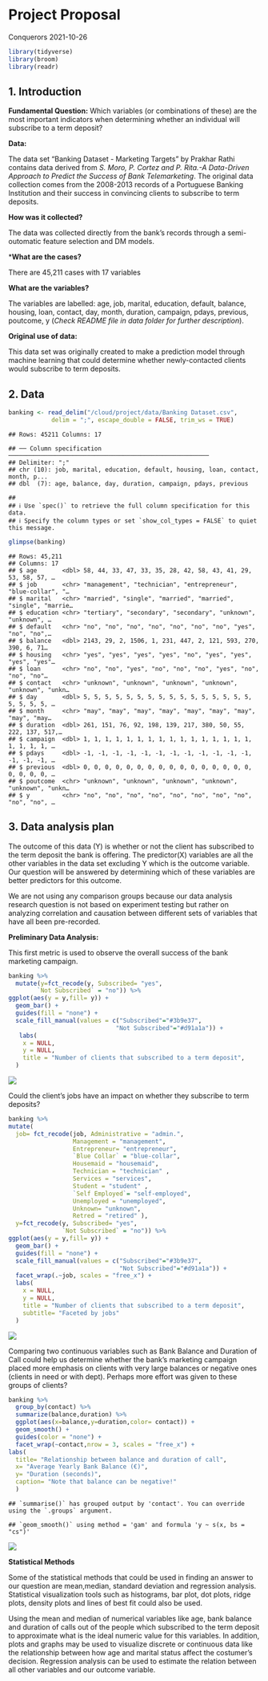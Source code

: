 Project Proposal
================
Conquerors
2021-10-26

``` r
library(tidyverse)
library(broom)
library(readr)
```

## 1. Introduction

**Fundamental Question:** Which variables (or combinations of these) are
the most important indicators when determining whether an individual
will subscribe to a term deposit?

**Data:**

The data set “Banking Dataset - Marketing Targets” by Prakhar Rathi
contains data derived from *S. Moro, P. Cortez and P. Rita.-A
Data-Driven Approach to Predict the Success of Bank Telemarketing*. The
original data collection comes from the 2008-2013 records of a
Portuguese Banking Institution and their success in convincing clients
to subscribe to term deposits.

**How was it collected?**

The data was collected directly from the bank’s records through a
semi-outomatic feature selection and DM models.

\***What are the cases?**

There are 45,211 cases with 17 variables

**What are the variables?**

The variables are labelled: age, job, marital, education, default,
balance, housing, loan, contact, day, month, duration, campaign, pdays,
previous, poutcome, y (*Check README file in data folder for further
description*).

**Original use of data:**

This data set was originally created to make a prediction model through
machine learning that could determine whether newly-contacted clients
would subscribe to term deposits.

## 2. Data

``` r
banking <- read_delim("/cloud/project/data/Banking Dataset.csv",
            delim = ";", escape_double = FALSE, trim_ws = TRUE)
```

    ## Rows: 45211 Columns: 17

    ## ── Column specification ────────────────────────────────────────────────────────
    ## Delimiter: ";"
    ## chr (10): job, marital, education, default, housing, loan, contact, month, p...
    ## dbl  (7): age, balance, day, duration, campaign, pdays, previous

    ## 
    ## ℹ Use `spec()` to retrieve the full column specification for this data.
    ## ℹ Specify the column types or set `show_col_types = FALSE` to quiet this message.

``` r
glimpse(banking)
```

    ## Rows: 45,211
    ## Columns: 17
    ## $ age       <dbl> 58, 44, 33, 47, 33, 35, 28, 42, 58, 43, 41, 29, 53, 58, 57, …
    ## $ job       <chr> "management", "technician", "entrepreneur", "blue-collar", "…
    ## $ marital   <chr> "married", "single", "married", "married", "single", "marrie…
    ## $ education <chr> "tertiary", "secondary", "secondary", "unknown", "unknown", …
    ## $ default   <chr> "no", "no", "no", "no", "no", "no", "no", "yes", "no", "no",…
    ## $ balance   <dbl> 2143, 29, 2, 1506, 1, 231, 447, 2, 121, 593, 270, 390, 6, 71…
    ## $ housing   <chr> "yes", "yes", "yes", "yes", "no", "yes", "yes", "yes", "yes"…
    ## $ loan      <chr> "no", "no", "yes", "no", "no", "no", "yes", "no", "no", "no"…
    ## $ contact   <chr> "unknown", "unknown", "unknown", "unknown", "unknown", "unkn…
    ## $ day       <dbl> 5, 5, 5, 5, 5, 5, 5, 5, 5, 5, 5, 5, 5, 5, 5, 5, 5, 5, 5, 5, …
    ## $ month     <chr> "may", "may", "may", "may", "may", "may", "may", "may", "may…
    ## $ duration  <dbl> 261, 151, 76, 92, 198, 139, 217, 380, 50, 55, 222, 137, 517,…
    ## $ campaign  <dbl> 1, 1, 1, 1, 1, 1, 1, 1, 1, 1, 1, 1, 1, 1, 1, 1, 1, 1, 1, 1, …
    ## $ pdays     <dbl> -1, -1, -1, -1, -1, -1, -1, -1, -1, -1, -1, -1, -1, -1, -1, …
    ## $ previous  <dbl> 0, 0, 0, 0, 0, 0, 0, 0, 0, 0, 0, 0, 0, 0, 0, 0, 0, 0, 0, 0, …
    ## $ poutcome  <chr> "unknown", "unknown", "unknown", "unknown", "unknown", "unkn…
    ## $ y         <chr> "no", "no", "no", "no", "no", "no", "no", "no", "no", "no", …

## 3. Data analysis plan

The outcome of this data (Y) is whether or not the client has subscribed
to the term deposit the bank is offering. The predictor(X) variables are
all the other variables in the data set excluding Y which is the outcome
variable. Our question will be answered by determining which of these
variables are better predictors for this outcome.

We are not using any comparison groups because our data analysis
research question is not based on experiment testing but rather on
analyzing correlation and causation between different sets of variables
that have all been pre-recorded.

**Preliminary Data Analysis:**

This first metric is used to observe the overall success of the bank
marketing campaign.

``` r
banking %>%
  mutate(y=fct_recode(y, Subscribed= "yes", 
        `Not Subscribed` = "no")) %>%
ggplot(aes(y = y,fill= y)) +
  geom_bar() +
  guides(fill = "none") +
  scale_fill_manual(values = c("Subscribed"="#3b9e37", 
                              "Not Subscribed"="#d91a1a")) +
   labs(
    x = NULL,
    y = NULL,
    title = "Number of clients that subscribed to a term deposit",
  )
```

![](proposal_files/figure-gfm/campaign_success-1.png)<!-- -->

Could the client’s jobs have an impact on whether they subscribe to term
deposits?

``` r
banking %>%
mutate(
  job= fct_recode(job, Administrative = "admin.",
                  Management = "management", 
                  Entrepreneur= "entrepreneur",
                  `Blue Collar` = "blue-collar", 
                  Housemaid = "housemaid", 
                  Technician = "technician" , 
                  Services = "services", 
                  Student = "student" , 
                  `Self Employed`= "self-employed", 
                  Unemployed = "unemployed", 
                  Unknown= "unknown", 
                  Retred = "retired" ),
  y=fct_recode(y, Subscribed= "yes", 
               `Not Subscribed` = "no")) %>%
ggplot(aes(y = y,fill= y)) +
  geom_bar() +
  guides(fill = "none") +
  scale_fill_manual(values = c("Subscribed"="#3b9e37", 
                               "Not Subscribed"="#d91a1a")) +
  facet_wrap(.~job, scales = "free_x") +
  labs(
    x = NULL,
    y = NULL,
    title = "Number of clients that subscribed to a term deposit",
    subtitle= "Faceted by jobs"
  )
```

![](proposal_files/figure-gfm/job_impact-1.png)<!-- -->

Comparing two continuous variables such as Bank Balance and Duration of
Call could help us determine whether the bank’s marketing campaign
placed more emphasis on clients with very large balances or negative
ones (clients in need or with dept). Perhaps more effort was given to
these groups of clients?

``` r
banking %>%
  group_by(contact) %>%
  summarize(balance,duration) %>%
  ggplot(aes(x=balance,y=duration,color= contact)) +
  geom_smooth() +
  guides(color = "none") +
  facet_wrap(~contact,nrow = 3, scales = "free_x") +
labs(
  title= "Relationship between balance and duration of call",
  x= "Average Yearly Bank Balance (€)",
  y= "Duration (seconds)",
  caption= "Note that balance can be negative!"
  )
```

    ## `summarise()` has grouped output by 'contact'. You can override using the `.groups` argument.

    ## `geom_smooth()` using method = 'gam' and formula 'y ~ s(x, bs = "cs")'

![](proposal_files/figure-gfm/balance_vs_duration-1.png)<!-- -->

**Statistical Methods**

Some of the statistical methods that could be used in finding an answer
to our question are mean,median, standard deviation and regression
analysis. Statistical visualization tools such as histograms, bar plot,
dot plots, ridge plots, density plots and lines of best fit could also
be used.

Using the mean and median of numerical variables like age, bank balance
and duration of calls out of the people which subscribed to the term
deposit to approximate what is the ideal numeric value for this
variables. In addition, plots and graphs may be used to visualize
discrete or continuous data like the relationship between how age and
marital status affect the costumer’s decision. Regression analysis can
be used to estimate the relation between all other variables and our
outcome variable.
